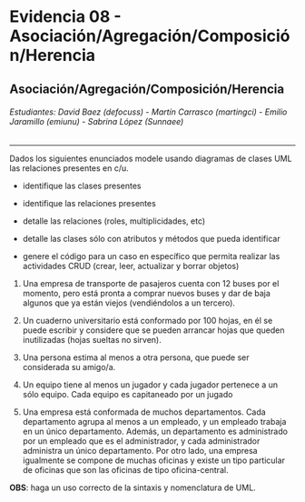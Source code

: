 # Evidencia 08 - Asociación/Agregación/Composición/Herencia
## Asociación/Agregación/Composición/Herencia
###### Estudiantes: David Baez (defocuss) - Martín Carrasco (martingci) - Emilio Jaramillo (emiunu) - Sabrina López (Sunnaee)
***
Dados los siguientes enunciados modele usando diagramas de clases UML las relaciones presentes en c/u.

- identifique las clases presentes

- identifique las relaciones presentes

- detalle las relaciones (roles, multiplicidades, etc)

- detalle las clases sólo con atributos y métodos que pueda identificar

- genere el código para un caso en específico que permita realizar las actividades CRUD (crear, leer, actualizar y borrar objetos)

1. Una empresa de transporte de pasajeros cuenta con 12 buses por el momento, pero está pronta a comprar nuevos buses y dar de baja algunos que ya están viejos (vendiéndolos a un tercero).

2. Un cuaderno universitario está conformado por 100 hojas, en él se puede escribir y considere que se pueden arrancar hojas que queden inutilizadas (hojas sueltas no sirven).

3. Una persona estima al menos a otra persona, que puede ser considerada su amigo/a.

4. Un equipo tiene al menos un jugador y cada jugador pertenece a un sólo equipo. Cada equipo es capitaneado por un jugado

5. Una empresa está conformada de muchos departamentos. Cada departamento agrupa al menos a un empleado, y un empleado trabaja en un único departamento. Además, un departamento es administrado por un empleado que es el administrador, y cada administrador administra un único departamento. Por otro lado, una empresa igualmente se compone de muchas oficinas y existe un tipo particular de oficinas que son las oficinas de tipo oficina-central.

**OBS**: haga un uso correcto de la sintaxis y nomenclatura de UML.